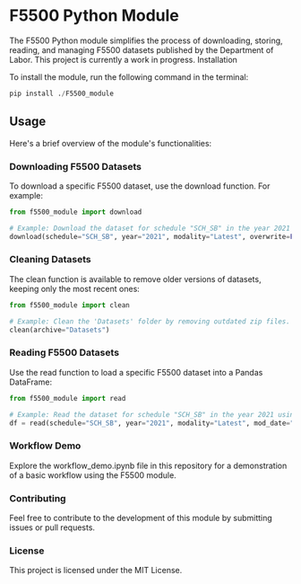 # F5500 Python Module

The F5500 Python module simplifies the process of downloading, storing, reading, and managing F5500 datasets published by the Department of Labor. This project is currently a work in progress.
Installation

To install the module, run the following command in the terminal:

```python
pip install ./F5500_module
```

## Usage

Here's a brief overview of the module's functionalities:

### Downloading F5500 Datasets

To download a specific F5500 dataset, use the download function. For example:

```python
from f5500_module import download

# Example: Download the dataset for schedule "SCH_SB" in the year 2021 using the "Latest" modality.
download(schedule="SCH_SB", year="2021", modality="Latest", overwrite=False, archive="Datasets")
```

### Cleaning Datasets

The clean function is available to remove older versions of datasets, keeping only the most recent ones:

```python
from f5500_module import clean

# Example: Clean the 'Datasets' folder by removing outdated zip files.
clean(archive="Datasets")
```

### Reading F5500 Datasets

Use the read function to load a specific F5500 dataset into a Pandas DataFrame:

```python
from f5500_module import read

# Example: Read the dataset for schedule "SCH_SB" in the year 2021 using the "Latest" modality.
df = read(schedule="SCH_SB", year="2021", modality="Latest", mod_date="Latest", archive="Datasets")
```

### Workflow Demo

Explore the workflow_demo.ipynb file in this repository for a demonstration of a basic workflow using the F5500 module.

### Contributing

Feel free to contribute to the development of this module by submitting issues or pull requests.

### License

This project is licensed under the MIT License.

